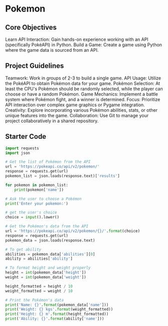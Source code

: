 # Pokemon

## Core Objectives

Learn API Interaction: Gain hands-on experience working with an API (specifically PokéAPI) in Python.
Build a Game: Create a game using Python where the game data is sourced from an API.

## Project Guidelines

Teamwork: Work in groups of 2-3 to build a single game.
API Usage: Utilize the PokéAPI to obtain Pokémon data for your game.
Pokémon Selection: At least the CPU's Pokémon should be randomly selected, while the player can choose or have a random Pokémon.
Game Mechanics: Implement a battle system where Pokémon fight, and a winner is determined.
Focus: Prioritize API interaction over complex game graphics or Pygame integration.
Creativity: Explore incorporating various Pokémon abilities, stats, or other unique features into the game.
Collaboration: Use Git to manage your project collaboratively in a shared repository.

## Starter Code

```py
import requests
import json

# Get the list of Pokémon from the API
url = 'https://pokeapi.co/api/v2/pokemon/'
response = requests.get(url)
pokemon_list = json.loads(response.text)['results']

for pokemon in pokemon_list:
    print(pokemon['name'])

# Ask the user to choose a Pokémon
print('Enter your pokemon:')

# get the user's choice
choice = input().lower()

# Get the Pokémon's data from the API
url = 'https://pokeapi.co/api/v2/pokemon/{}/'.format(choice)
response = requests.get(url)
pokemon_data = json.loads(response.text)

# To get ability
abilities = pokemon_data['abilities'][0]
ability = abilities['ability']

# To format height and weight properly
height = int(pokemon_data['height'])
weight = int(pokemon_data['weight'])

height_formatted = height / 10
weight_formatted = weight / 10

# Print the Pokémon's data
print('Name: {}'.format(pokemon_data['name']))
print('Weight: {} kgs'.format(weight_formatted))
print('Height: {} m'.format(height_formatted))
print('Ability: {}'.format(ability['name']))
```
